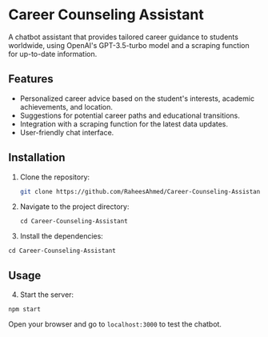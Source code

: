# Career Counseling Assistant

A chatbot assistant that provides tailored career guidance to students worldwide, using OpenAI's GPT-3.5-turbo model and a scraping function for up-to-date information.

## Features

- Personalized career advice based on the student's interests, academic achievements, and location.
- Suggestions for potential career paths and educational transitions.
- Integration with a scraping function for the latest data updates.
- User-friendly chat interface.

## Installation

1. Clone the repository:

   ```bash
   git clone https://github.com/RaheesAhmed/Career-Counseling-Assistant.git
   ```

2. Navigate to the project directory:

   ```
   cd Career-Counseling-Assistant
   ```

3. Install the dependencies:

```
cd Career-Counseling-Assistant
```

## Usage

4. Start the server:

```
npm start
```

Open your browser and go to `localhost:3000` to test the chatbot.

